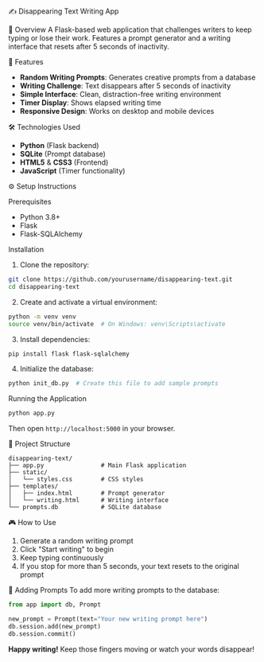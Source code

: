 ✍️ Disappearing Text Writing App

 🌟 Overview
A Flask-based web application that challenges writers to keep typing or lose their work. Features a prompt generator and a writing interface that resets after 5 seconds of inactivity.

 🚀 Features
- **Random Writing Prompts**: Generates creative prompts from a database
- **Writing Challenge**: Text disappears after 5 seconds of inactivity
- **Simple Interface**: Clean, distraction-free writing environment
- **Timer Display**: Shows elapsed writing time
- **Responsive Design**: Works on desktop and mobile devices

 🛠️ Technologies Used
- **Python** (Flask backend)
- **SQLite** (Prompt database)
- **HTML5** & **CSS3** (Frontend)
- **JavaScript** (Timer functionality)

 ⚙️ Setup Instructions

 Prerequisites
- Python 3.8+
- Flask
- Flask-SQLAlchemy

 Installation
1. Clone the repository:
```bash
git clone https://github.com/yourusername/disappearing-text.git
cd disappearing-text
```

2. Create and activate a virtual environment:
```bash
python -m venv venv
source venv/bin/activate  # On Windows: venv\Scripts\activate
```

3. Install dependencies:
```bash
pip install flask flask-sqlalchemy
```

4. Initialize the database:
```bash
python init_db.py  # Create this file to add sample prompts
```

 Running the Application
```bash
python app.py
```
Then open `http://localhost:5000` in your browser.

 📂 Project Structure
```
disappearing-text/
├── app.py                # Main Flask application
├── static/
│   └── styles.css        # CSS styles
├── templates/
│   ├── index.html        # Prompt generator
│   └── writing.html      # Writing interface
└── prompts.db            # SQLite database
```

 🎮 How to Use
1. Generate a random writing prompt
2. Click "Start writing" to begin
3. Keep typing continuously
4. If you stop for more than 5 seconds, your text resets to the original prompt

 📝 Adding Prompts
To add more writing prompts to the database:
```python
from app import db, Prompt

new_prompt = Prompt(text="Your new writing prompt here")
db.session.add(new_prompt)
db.session.commit()
```

**Happy writing!** Keep those fingers moving or watch your words disappear!
